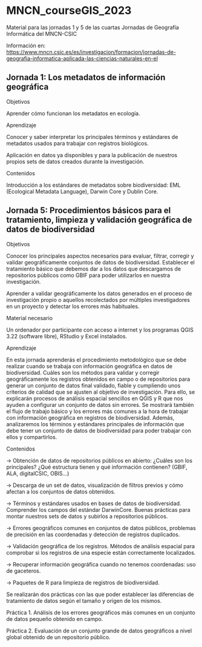 # MNCN_courseGIS_2023
Material para las jornadas 1 y 5 de las cuartas Jornadas de Geografía Informática del MNCN-CSIC

Información en:
https://www.mncn.csic.es/es/investigacion/formacion/jornadas-de-geografia-informatica-aplicada-las-ciencias-naturales-en-el

## Jornada 1: Los metadatos de información geográfica

Objetivos

Aprender cómo funcionan los metadatos en ecología.

Aprendizaje

Conocer y saber interpretar los principales términos y estándares de metadatos usados para trabajar con registros biológicos.

Aplicación en datos ya disponibles y para la publicación de nuestros propios sets de datos creados durante la investigación.

Contenidos

Introducción a los estándares de metadatos sobre biodiversidad: EML (Ecological Metadata Language), Darwin Core y Dublin Core.


## Jornada 5: Procedimientos básicos para el tratamiento, limpieza y validación geográfica de datos de biodiversidad

Objetivos

Conocer los principales aspectos necesarios para evaluar, filtrar, corregir y validar geográficamente conjuntos de datos de biodiversidad.
Establecer el tratamiento básico que debemos dar a los datos que descargamos de repositorios públicos como GBIF para poder utilizarlos en nuestra investigación.

Aprender a validar geográficamente los datos generados en el proceso de investigación propio o aquellos recolectados por múltiples investigadores en un proyecto y detectar los errores más habituales.

Material necesario

Un ordenador por participante con acceso a internet y los programas QGIS 3.22 (software libre), RStudio y Excel instalados.

Aprendizaje

En esta jornada aprenderás el procedimiento metodológico que se debe realizar cuando se trabaja con información geográfica en datos de biodiversidad.
Cuáles son los métodos para validar y corregir geográficamente los registros obtenidos en campo o de repositorios para generar un conjunto de datos final validado, fiable y cumpliendo unos criterios de calidad que se ajusten al objetivo de investigación.
Para ello, se explicarán procesos de análisis espacial sencillos en QGIS y R que nos ayuden a configurar un conjunto de datos sin errores.
Se mostrará también el flujo de trabajo básico y los errores más comunes a la hora de trabajar con información geográfica en registros de biodiversidad.
Además, analizaremos los términos y estándares principales de información que debe tener un conjunto de datos de biodiversidad para poder trabajar con ellos y compartirlos.

Contenidos

-> Obtención de datos de repositorios públicos en abierto: ¿Cuáles son los principales? ¿Qué estructura tienen y qué información contienen? (GBIF, ALA, digitalCSIC, OBIS…)

-> Descarga de un set de datos, visualización de filtros previos y cómo afectan a los conjuntos de datos obtenidos.

-> Términos y estándares usados en bases de datos de biodiversidad. Comprender los campos del estándar DarwinCore. Buenas prácticas para montar nuestros sets de datos y subirlos a repositorios públicos.

-> Errores geográficos comunes en conjuntos de datos públicos, problemas de precisión en las coordenadas y detección de registros duplicados.

-> Validación geográfica de los registros. Métodos de análisis espacial para comprobar si los registros de una especie están correctamente localizados.

-> Recuperar información geográfica cuando no tenemos coordenadas: uso de gaceteros.

-> Paquetes de R para limpieza de registros de biodiversidad.

Se realizarán dos prácticas con las que poder establecer las diferencias de tratamiento de datos según el tamaño y origen de los mismos.

Práctica 1. Análisis de los errores geográficos más comunes en un conjunto de datos pequeño obtenido en campo.

Práctica 2. Evaluación de un conjunto grande de datos geográficos a nivel global obtenido de un repositorio público.
